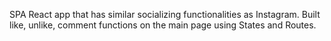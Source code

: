 SPA React app that has similar socializing functionalities as Instagram. 
Built like, unlike, comment functions on the main page using States and Routes.
